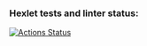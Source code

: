 ### Hexlet tests and linter status:
[![Actions Status](https://github.com/mrTelnor/python-project-49/actions/workflows/hexlet-check.yml/badge.svg)](https://github.com/mrTelnor/python-project-49/actions)